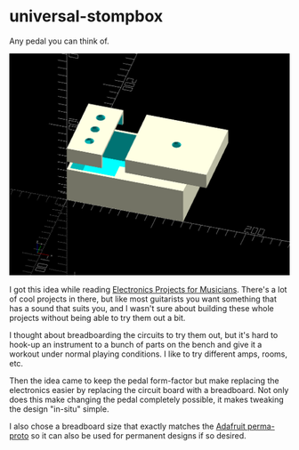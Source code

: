 # universal-stompbox
Any pedal you can think of.

![preview render of stompbox parts](overview_render.png)

I got this idea while reading [Electronics Projects for Musicians](https://archive.org/details/electronicprojec0000ande).  There's a lot of cool projects in there, but like most guitarists you want something that has a sound that suits you, and I wasn't sure about building these whole projects without being able to try them out a bit.

I thought about breadboarding the circuits to try them out, but it's hard to hook-up an instrument to a bunch of parts on the bench and give it a workout under normal playing conditions.  I like to try different amps, rooms, etc.

Then the idea came to keep the pedal form-factor but make replacing the electronics easier by replacing the circuit board with a breadboard.  Not only does this make changing the pedal completely possible, it makes tweaking the design "in-situ" simple.

I also chose a breadboard size that exactly matches the [Adafruit perma-proto]() so it can also be used for permanent designs if so desired.
